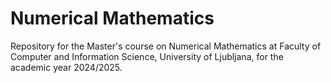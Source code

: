 # Numerical Mathematics

Repository for the Master's course on Numerical Mathematics at Faculty of Computer and Information Science, University of Ljubljana, for the academic year 2024/2025.